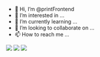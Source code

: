 - 👋 Hi, I’m @printFrontend
- 👀 I’m interested in ...
- 🌱 I’m currently learning ...
- 💞️ I’m looking to collaborate on ...
- 📫 How to reach me ...

<img src="https://img.shields.io/badge/HTML-orange?style=flat&logo=HTML5&logoColor=E34F26"/>
<img src="https://img.shields.io/badge/CSS-blue?style=flat&logo=CSS3&logoColor=1572B6"/>
<img src="https://img.shields.io/badge/javascirpt-yellow?style=flat&logo=JavaScript&logoColor=F7DF1E"/>
